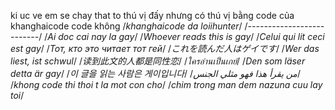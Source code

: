 ki uc ve em se chay that to
thú vị đấy nhưng có thú vị bằng code của khanghaicode code không
/*khanghaicode da loiihunter*/
/*--------------------------*/
/*Ai doc cai nay la gay*/
/*Whoever reads this is gay*/
/*Celui qui lit ceci est gay*/
/*Тот, кто это читает тот гей*/
/*これを読んだ人はゲイです*/
/*Wer das liest, ist schwul*/
/*读到此文的人都是同性恋*/
/*ใครอ่านเป็นเกย์*/
/*Den som läser detta är gay*/
/*이 글을 읽는 사람은 게이입니다*/
/*من يقرأ هذا فهو مثلي الجنس*/
/*khong code thi thoi t la mot con cho*/
/*chim trong man dem nazuna cuu lay toi*/